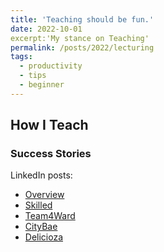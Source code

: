 ```yaml
---
title: 'Teaching should be fun.'
date: 2022-10-01
excerpt:'My stance on Teaching'
permalink: /posts/2022/lecturing
tags:
  - productivity
  - tips
  - beginner
---
```

## How I Teach



### Success Stories

LinkedIn posts:
* <a class="btn btn-outline-primary my-1 mr-1 btn-sm" href="https://www.linkedin.com/pulse/computer-science-fun-universit-t-liechtenstein/" target="_blank" rel="noopener">Overview</a> <a href="{{ base_path }}/files/success/isd21_overview.png" target="_blank" rel="noopener"><span class="badge badge-info"><i class="fa fa-receipt" aria-hidden="true"></i></span></a>
* <a class="btn btn-outline-primary my-1 mr-1 btn-sm" href="https://www.linkedin.com/pulse/how-select-most-suitable-employee-given-task-/" target="_blank" rel="noopener">Skilled</a> <a href="{{ base_path }}/files/success/isd21_skilled.png" target="_blank" rel="noopener"><span class="badge badge-info"><i class="fa fa-receipt" aria-hidden="true"></i></span></a>
* <a class="btn btn-outline-primary my-1 mr-1 btn-sm" href="https://www.linkedin.com/pulse/looking-cheap-fuel-station-nearby-ask-alexa-/" target="_blank" rel="noopener">Team4Ward</a> <a href="{{ base_path }}/files/success/isd21_team4ward.png" target="_blank" rel="noopener"><span class="badge badge-info"><i class="fa fa-receipt" aria-hidden="true"></i></span></a>
* <a class="btn btn-outline-primary my-1 mr-1 btn-sm" href="https://www.linkedin.com/pulse/planning-next-city-visit-let-citybae-guide-you-/" target="_blank" rel="noopener">CityBae</a> <a href="{{ base_path }}/files/success/isd21_citybae.png" target="_blank" rel="noopener"><span class="badge badge-info"><i class="fa fa-receipt" aria-hidden="true"></i></span></a>
* <a class="btn btn-outline-primary my-1 mr-1 btn-sm" href="https://www.linkedin.com/posts/advije-rizvani-124006227_unili-university-liechtenstein-activity-6912382791099793408-VzgR?utm_source=linkedin_share&utm_medium=member_desktop_web" target="_blank" rel="noopener">Delicioza</a> <a href="{{ base_path }}/files/success/isd21_delicioza.png" target="_blank" rel="noopener"><span class="badge badge-info"><i class="fa fa-receipt" aria-hidden="true"></i></span></a>

